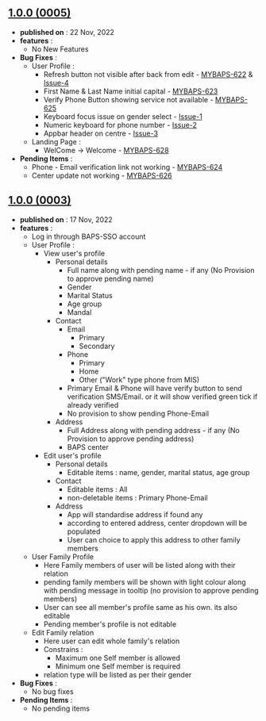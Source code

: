 
## [1.0.0 (0005)](#)
 - **published on** : 22 Nov, 2022
 - **features** : 
  	 - No New Features
 - **Bug Fixes** :
	 - User Profile :
		 - Refresh button not visible after back from edit - [MYBAPS-622](https://mysatsang.atlassian.net/browse/MYBAPS-622) & [Issue-4](https://kcsglobal-my.sharepoint.com/:x:/r/personal/gopi_marvaniya_kcsitglobal_com/Documents/Gopi%20Marvaniya/BAPS/MySeva/MySeva%20DLS.xlsx?d=wd505820bf79148ae9eaa9e375dbae55b&csf=1&web=1&e=Uhr1pY&nav=MTJfQTVfe0UwREFBQjkwLUVCRTItNERCQi1BOEY5LTA3OUQ0QUQwRTE2Rn0)
		 - First Name & Last Name initial capital - [MYBAPS-623](https://mysatsang.atlassian.net/browse/MYBAPS-623)
		 - Verify Phone Button showing service not available - [MYBAPS-625](https://mysatsang.atlassian.net/browse/MYBAPS-625)
		 - Keyboard focus issue on gender select - [Issue-1](https://kcsglobal-my.sharepoint.com/:x:/r/personal/gopi_marvaniya_kcsitglobal_com/Documents/Gopi%20Marvaniya/BAPS/MySeva/MySeva%20DLS.xlsx?d=wd505820bf79148ae9eaa9e375dbae55b&csf=1&web=1&e=y0YAiR&nav=MTJfQTJfe0UwREFBQjkwLUVCRTItNERCQi1BOEY5LTA3OUQ0QUQwRTE2Rn0)
		 - Numeric keyboard for phone number - [Issue-2](https://kcsglobal-my.sharepoint.com/:x:/r/personal/gopi_marvaniya_kcsitglobal_com/Documents/Gopi%20Marvaniya/BAPS/MySeva/MySeva%20DLS.xlsx?d=wd505820bf79148ae9eaa9e375dbae55b&csf=1&web=1&e=paVfGy&nav=MTJfQTNfe0UwREFBQjkwLUVCRTItNERCQi1BOEY5LTA3OUQ0QUQwRTE2Rn0)
		 - Appbar header on centre - [Issue-3](https://kcsglobal-my.sharepoint.com/:x:/r/personal/gopi_marvaniya_kcsitglobal_com/Documents/Gopi%20Marvaniya/BAPS/MySeva/MySeva%20DLS.xlsx?d=wd505820bf79148ae9eaa9e375dbae55b&csf=1&web=1&e=XQMSX0&nav=MTJfQTRfe0UwREFBQjkwLUVCRTItNERCQi1BOEY5LTA3OUQ0QUQwRTE2Rn0)
	 - Landing Page :
		 - WelCome -> Welcome - [MYBAPS-628](https://mysatsang.atlassian.net/browse/MYBAPS-628)
 - **Pending Items** : 
	 - Phone - Email verification link not working - [MYBAPS-624](https://mysatsang.atlassian.net/browse/MYBAPS-624)
	 - Center update not working - [MYBAPS-626](https://mysatsang.atlassian.net/browse/MYBAPS-626)

## [1.0.0 (0003)](#)
 - **published on** : 17 Nov, 2022
 - **features** : 
	 - Log in through BAPS-SSO account
	 - User Profile : 
		 - View user's profile
			 - Personal details
				 - Full name along with pending name - if any (No Provision to approve pending name)
				 - Gender
				 - Marital Status
				 - Age group
				 - Mandal
			 - Contact
				 - Email
					 - Primary
					 - Secondary
				 - Phone
					 - Primary
					 - Home
					 - Other ("Work" type phone from MIS)
				 - Primary Email & Phone will have verify button to send verification SMS/Email. or it will show verified green tick if already verified
				 - No provision to show pending Phone-Email
			 - Address
				 - Full Address along with pending address - if any (No Provision to approve pending address)
				 - BAPS center
		 - Edit user's profile
			 - Personal details
				 - Editable items : name, gender, marital status, age group
			 - Contact
				 - Editable items : All
				 - non-deletable items :  Primary Phone-Email
			 - Address
				 - App will standardise address if found any
				 - according to entered address, center dropdown will be populated
				 - User can choice to apply this address to other family members
	 - User Family Profile
		 - Here Family members of user will be listed along with their relation
		 - pending family members will be shown with light colour along with pending message in tooltip (no provision to approve pending members)
		 - User can see all member's profile same as his own. its also editable
		 - Pending member's profile is not editable
	 - Edit Family relation
		 - Here user can edit whole family's relation
		 - Constrains : 
			 - Maximum one Self member is allowed
			 - Minimum one Self member is required
		 - relation type will be listed as per their gender
 - **Bug Fixes** : 
	 - No bug fixes
 - **Pending Items** : 
	 - No pending items

